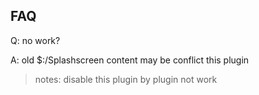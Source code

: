 ## FAQ

Q: no work?

A: old $:/Splashscreen content may be conflict this plugin

> notes: disable this plugin by plugin not work
